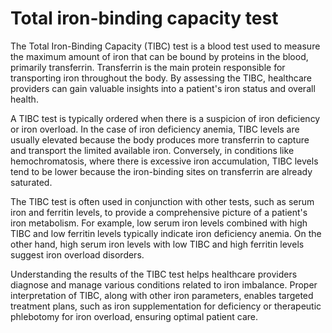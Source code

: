 [//]: # (source: gpt-40)

# Total iron-binding capacity test

The Total Iron-Binding Capacity (TIBC) test is a blood test used to measure the maximum amount of iron that can be bound by proteins in the blood, primarily transferrin. Transferrin is the main protein responsible for transporting iron throughout the body. By assessing the TIBC, healthcare providers can gain valuable insights into a patient's iron status and overall health.

A TIBC test is typically ordered when there is a suspicion of iron deficiency or iron overload. In the case of iron deficiency anemia, TIBC levels are usually elevated because the body produces more transferrin to capture and transport the limited available iron. Conversely, in conditions like hemochromatosis, where there is excessive iron accumulation, TIBC levels tend to be lower because the iron-binding sites on transferrin are already saturated.

The TIBC test is often used in conjunction with other tests, such as serum iron and ferritin levels, to provide a comprehensive picture of a patient's iron metabolism. For example, low serum iron levels combined with high TIBC and low ferritin levels typically indicate iron deficiency anemia. On the other hand, high serum iron levels with low TIBC and high ferritin levels suggest iron overload disorders.

Understanding the results of the TIBC test helps healthcare providers diagnose and manage various conditions related to iron imbalance. Proper interpretation of TIBC, along with other iron parameters, enables targeted treatment plans, such as iron supplementation for deficiency or therapeutic phlebotomy for iron overload, ensuring optimal patient care.
